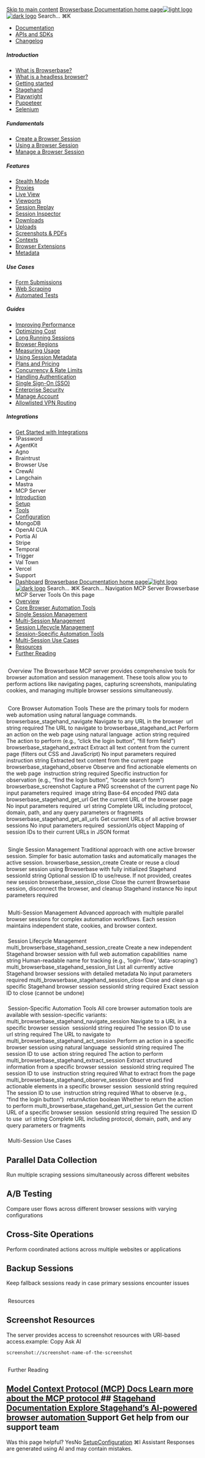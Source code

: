 [Skip to main content](#content-area)
[Browserbase Documentation home page![light logo](https://mintcdn.com/browserbase/lUkHCCQ3HJMpCnfp/logo/light.svg?fit=max&auto=format&n=lUkHCCQ3HJMpCnfp&q=85&s=0f99c87492a4fb0e9bfc45075a78c64f)![dark logo](https://mintcdn.com/browserbase/lUkHCCQ3HJMpCnfp/logo/dark.svg?fit=max&auto=format&n=lUkHCCQ3HJMpCnfp&q=85&s=645b212b9cbee8bebf84f318c2baaac0)](https://www.browserbase.com)
Search...
⌘K
 * [Documentation](/introduction/what-is-browserbase)
 * [APIs and SDKs](/reference/introduction)
 * [Changelog](https://www.browserbase.com/changelog)
##### Introduction
 * [What is Browserbase?](/introduction/what-is-browserbase)
 * [What is a headless browser?](/introduction/what-is-headless-browser)
 * [Getting started](/introduction/getting-started)
 * [Stagehand](/introduction/stagehand)
 * [Playwright](/introduction/playwright)
 * [Puppeteer](/introduction/puppeteer)
 * [Selenium](/introduction/selenium)
##### Fundamentals
 * [Create a Browser Session](/fundamentals/create-browser-session)
 * [Using a Browser Session](/fundamentals/using-browser-session)
 * [Manage a Browser Session](/fundamentals/manage-browser-session)
##### Features
 * [Stealth Mode](/features/stealth-mode)
 * [Proxies](/features/proxies)
 * [Live View](/features/session-live-view)
 * [Viewports](/features/viewports)
 * [Session Replay](/features/session-replay)
 * [Session Inspector](/features/session-inspector)
 * [Downloads](/features/downloads)
 * [Uploads](/features/uploads)
 * [Screenshots & PDFs](/features/screenshots)
 * [Contexts](/features/contexts)
 * [Browser Extensions](/features/browser-extensions)
 * [Metadata](/features/session-metadata)
##### Use Cases
 * [Form Submissions](/use-cases/automating-form-submissions)
 * [Web Scraping](/use-cases/scraping-website)
 * [Automated Tests](/use-cases/building-automated-tests)
##### Guides
 * [Improving Performance](/guides/speed-optimization)
 * [Optimizing Cost](/guides/cost-optimization)
 * [Long Running Sessions](/guides/long-running-sessions)
 * [Browser Regions](/guides/multi-region)
 * [Measuring Usage](/guides/measuring-usage)
 * [Using Session Metadata](/guides/using-session-metadata)
 * [Plans and Pricing](/guides/plans-and-pricing)
 * [Concurrency & Rate Limits](/guides/concurrency-rate-limits)
 * [Handling Authentication](/guides/authentication)
 * [Single Sign-On (SSO)](/guides/sso-setup)
 * [Enterprise Security](/guides/security)
 * [Manage Account](/guides/manage-account)
 * [Allowlisted VPN Routing](/guides/vpn)
##### Integrations
 * [Get Started with Integrations](/integrations/get-started)
 * 1Password
 * AgentKit
 * Agno
 * Braintrust
 * Browser Use
 * CrewAI
 * Langchain
 * Mastra
 * MCP Server
 * [Introduction](/integrations/mcp/introduction)
 * [Setup](/integrations/mcp/setup)
 * [Tools](/integrations/mcp/tools)
 * [Configuration](/integrations/mcp/configuration)
 * MongoDB
 * OpenAI CUA
 * Portia AI
 * Stripe
 * Temporal
 * Trigger
 * Val Town
 * Vercel
 * Support
 * [Dashboard](https://www.browserbase.com/overview)
[Browserbase Documentation home page![light logo](https://mintcdn.com/browserbase/lUkHCCQ3HJMpCnfp/logo/light.svg?fit=max&auto=format&n=lUkHCCQ3HJMpCnfp&q=85&s=0f99c87492a4fb0e9bfc45075a78c64f)![dark logo](https://mintcdn.com/browserbase/lUkHCCQ3HJMpCnfp/logo/dark.svg?fit=max&auto=format&n=lUkHCCQ3HJMpCnfp&q=85&s=645b212b9cbee8bebf84f318c2baaac0)](https://www.browserbase.com)
Search...
⌘K
Search...
Navigation
MCP Server
Browserbase MCP Server Tools
On this page
 * [Overview](#overview)
 * [Core Browser Automation Tools](#core-browser-automation-tools)
 * [Single Session Management](#single-session-management)
 * [Multi-Session Management](#multi-session-management)
 * [Session Lifecycle Management](#session-lifecycle-management)
 * [Session-Specific Automation Tools](#session-specific-automation-tools)
 * [Multi-Session Use Cases](#multi-session-use-cases)
 * [Resources](#resources)
 * [Further Reading](#further-reading)
## 
[​](#overview)
Overview
The Browserbase MCP server provides comprehensive tools for browser automation and session management. These tools allow you to perform actions like navigating pages, capturing screenshots, manipulating cookies, and managing multiple browser sessions simultaneously.
## 
[​](#core-browser-automation-tools)
Core Browser Automation Tools
These are the primary tools for modern web automation using natural language commands.
browserbase_stagehand_navigate
Navigate to any URL in the browser
[​](#param-url)
url
string
required
The URL to navigate to
browserbase_stagehand_act
Perform an action on the web page using natural language
[​](#param-action)
action
string
required
The action to perform (e.g., “click the login button”, “fill form field”)
browserbase_stagehand_extract
Extract all text content from the current page (filters out CSS and JavaScript)
No input parameters required
[​](#param-instruction)
instruction
string
Extracted text content from the current page
browserbase_stagehand_observe
Observe and find actionable elements on the web page
[​](#param-instruction-1)
instruction
string
required
Specific instruction for observation (e.g., “find the login button”, “locate search form”)
browserbase_screenshot
Capture a PNG screenshot of the current page
No input parameters required
[​](#param-image)
image
string
Base-64 encoded PNG data
browserbase_stagehand_get_url
Get the current URL of the browser page
No input parameters required
[​](#param-url-1)
url
string
Complete URL including protocol, domain, path, and any query parameters or fragments
browserbase_stagehand_get_all_urls
Get current URLs of all active browser sessions
No input parameters required
[​](#param-session-urls)
sessionUrls
object
Mapping of session IDs to their current URLs in JSON format
## 
[​](#single-session-management)
Single Session Management
Traditional approach with one active browser session. Simpler for basic automation tasks and automatically manages the active session.
browserbase_session_create
Create or reuse a cloud browser session using Browserbase with fully initialized Stagehand
[​](#param-session-id)
sessionId
string
Optional session ID to use/reuse. If not provided, creates new session
browserbase_session_close
Close the current Browserbase session, disconnect the browser, and cleanup Stagehand instance
No input parameters required
## 
[​](#multi-session-management)
Multi-Session Management
Advanced approach with multiple parallel browser sessions for complex automation workflows. Each session maintains independent state, cookies, and browser context.
### 
[​](#session-lifecycle-management)
Session Lifecycle Management
multi_browserbase_stagehand_session_create
Create a new independent Stagehand browser session with full web automation capabilities
[​](#param-name)
name
string
Human-readable name for tracking (e.g., ‘login-flow’, ‘data-scraping’)
multi_browserbase_stagehand_session_list
List all currently active Stagehand browser sessions with detailed metadata
No input parameters required
multi_browserbase_stagehand_session_close
Close and clean up a specific Stagehand browser session
[​](#param-session-id-1)
sessionId
string
required
Exact session ID to close (cannot be undone)
### 
[​](#session-specific-automation-tools)
Session-Specific Automation Tools
All core browser automation tools are available with session-specific variants:
multi_browserbase_stagehand_navigate_session
Navigate to a URL in a specific browser session
[​](#param-session-id-2)
sessionId
string
required
The session ID to use
[​](#param-url-2)
url
string
required
The URL to navigate to
multi_browserbase_stagehand_act_session
Perform an action in a specific browser session using natural language
[​](#param-session-id-3)
sessionId
string
required
The session ID to use
[​](#param-action-1)
action
string
required
The action to perform
multi_browserbase_stagehand_extract_session
Extract structured information from a specific browser session
[​](#param-session-id-4)
sessionId
string
required
The session ID to use
[​](#param-instruction-2)
instruction
string
required
What to extract from the page
multi_browserbase_stagehand_observe_session
Observe and find actionable elements in a specific browser session
[​](#param-session-id-5)
sessionId
string
required
The session ID to use
[​](#param-instruction-3)
instruction
string
required
What to observe (e.g., “find the login button”)
[​](#param-return-action)
returnAction
boolean
Whether to return the action to perform
multi_browserbase_stagehand_get_url_session
Get the current URL of a specific browser session
[​](#param-session-id-6)
sessionId
string
required
The session ID to use
[​](#param-url-3)
url
string
Complete URL including protocol, domain, path, and any query parameters or fragments
### 
[​](#multi-session-use-cases)
Multi-Session Use Cases
## Parallel Data Collection
Run multiple scraping sessions simultaneously across different websites
## A/B Testing
Compare user flows across different browser sessions with varying configurations
## Cross-Site Operations
Perform coordinated actions across multiple websites or applications
## Backup Sessions
Keep fallback sessions ready in case primary sessions encounter issues
## 
[​](#resources)
Resources
## Screenshot Resources
The server provides access to screenshot resources with URI-based access.example:
Copy
Ask AI
```
screenshot://screenshot-name-of-the-screenshot
```
## 
[​](#further-reading)
Further Reading
## [Model Context Protocol (MCP) Docs Learn more about the MCP protocol ](https://modelcontextprotocol.io/introduction)## [Stagehand Documentation Explore Stagehand’s AI-powered browser automation ](https://docs.stagehand.dev/) Support Get help from our support team
Was this page helpful?
YesNo
[Setup](/integrations/mcp/setup)[Configuration](/integrations/mcp/configuration)
⌘I
Assistant
Responses are generated using AI and may contain mistakes.